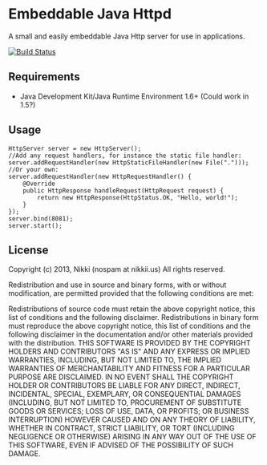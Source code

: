 # Embeddable Java Httpd

A small and easily embeddable Java Http server for use in applications.

[![Build Status](https://travis-ci.org/nikkiii/embedhttp.svg?branch=master)](https://travis-ci.org/nikkiii/embedhttp)

## Requirements

- Java Development Kit/Java Runtime Environment 1.6+ (Could work in 1.5?)

## Usage

	HttpServer server = new HttpServer();
	//Add any request handlers, for instance the static file handler:
	server.addRequestHandler(new HttpStaticFileHandler(new File(".")));
	//Or your own:
	server.addRequestHandler(new HttpRequestHandler() {
		@Override
		public HttpResponse handleRequest(HttpRequest request) {
			return new HttpResponse(HttpStatus.OK, "Hello, world!");
		}
	});
	server.bind(8081);
	server.start();
	
## License

Copyright (c) 2013, Nikki (nospam at nikkii.us)
All rights reserved.

Redistribution and use in source and binary forms, with or without modification, are permitted provided that the following conditions are met:

Redistributions of source code must retain the above copyright notice, this list of conditions and the following disclaimer.
Redistributions in binary form must reproduce the above copyright notice, this list of conditions and the following disclaimer in the documentation and/or other materials provided with the distribution.
THIS SOFTWARE IS PROVIDED BY THE COPYRIGHT HOLDERS AND CONTRIBUTORS "AS IS" AND ANY EXPRESS OR IMPLIED WARRANTIES, INCLUDING, BUT NOT LIMITED TO, THE IMPLIED WARRANTIES OF MERCHANTABILITY AND FITNESS FOR A PARTICULAR PURPOSE ARE DISCLAIMED. IN NO EVENT SHALL THE COPYRIGHT HOLDER OR CONTRIBUTORS BE LIABLE FOR ANY DIRECT, INDIRECT, INCIDENTAL, SPECIAL, EXEMPLARY, OR CONSEQUENTIAL DAMAGES (INCLUDING, BUT NOT LIMITED TO, PROCUREMENT OF SUBSTITUTE GOODS OR SERVICES; LOSS OF USE, DATA, OR PROFITS; OR BUSINESS INTERRUPTION) HOWEVER CAUSED AND ON ANY THEORY OF LIABILITY, WHETHER IN CONTRACT, STRICT LIABILITY, OR TORT (INCLUDING NEGLIGENCE OR OTHERWISE) ARISING IN ANY WAY OUT OF THE USE OF THIS SOFTWARE, EVEN IF ADVISED OF THE POSSIBILITY OF SUCH DAMAGE.